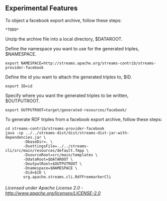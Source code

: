 ## Experimental Features

To object a facebook export archive, follow these steps:

    *TODO*

Unzip the archive file into a local directory, $DATAROOT.

Define the namespace you want to use for the generated triples, $NAMESPACE.

    export NAMESPACE=http://streams.apache.org/streams-contrib/streams-provider-facebook

Define the id you want to attach the generated triples to, $ID.

    export ID=id

Specify where you want the generated triples to be written, $OUTPUTROOT.

    export OUTPUTROOT=target/generated-resources/facebook/
    
To generate RDF triples from a facebook export archive, follow these steps:

    cd streams-contrib/streams-provider-facebook
    java -cp ../../streams-dist/dist/streams-dist-jar-with-dependencies.jar \
            -DbaseDir=. \
            -DsettingsFile=../../streams-cli/src/main/resources/default.fmpp \
            -DsourceRoot=src/main/templates \
            -DdataRoot=$DATAROOT \
            -DoutputRoot=$OUTPUTROOT \
            -Dnamespace=$NAMESPACE \
            -Did=$ID \
            org.apache.streams.cli.RdfFreemarkerCli
                        
                
###### Licensed under Apache License 2.0 - http://www.apache.org/licenses/LICENSE-2.0
